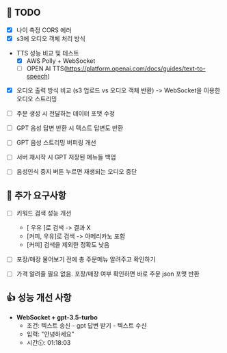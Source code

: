 ## 👀 TODO
- [x] 나이 측정 CORS 에러
- [x] s3에 오디오 객체 처리 방식
+ TTS 성능 비교 및 테스트
  - [x] AWS Polly + WebSocket
  - [ ] OPEN AI TTS(https://platform.openai.com/docs/guides/text-to-speech)
- [x] 오디오 출력 방식 비교 (s3 업로드 vs 오디오 객체 반환) -> WebSocket을 이용한 오디오 스트리밍
- [ ] 주문 생성 시 전달하는 데이터 포맷 수정
- [ ] GPT 음성 답변 반환 시 텍스트 답변도 반환
- [ ] GPT 음성 스트리밍 버퍼링 개선
- [ ] 서버 재시작 시 GPT 저장된 메뉴들 백업
- [ ] 음성인식 중지 버튼 누르면 재생되는 오디오 중단


## :tada: 추가 요구사항
- [ ] 키워드 검색 성능 개선
  
  + [ 우유 ]로 검색 -> 결과 X
  +  [커피, 우유]로 검색 -> 아메리카노 포함
  +  [커피] 검색을 제외한 정확도 낮음
- [ ] 포장/매장 물어보기 전에 총 주문메뉴 알려주고 확인하기 
- [ ] 가격 알려줄 필요 없음. 포장/매장 여부 확인하면 바로 주문 json 포맷 반환


## :+1: 성능 개선 사항
+ **WebSocket + gpt-3.5-turbo**
  + 조건: 텍스트 송신 - gpt 답변 받기 - 텍스트 수신
  + 입력: "안녕하세요"
  + 시간🕥: 01:18:03 
